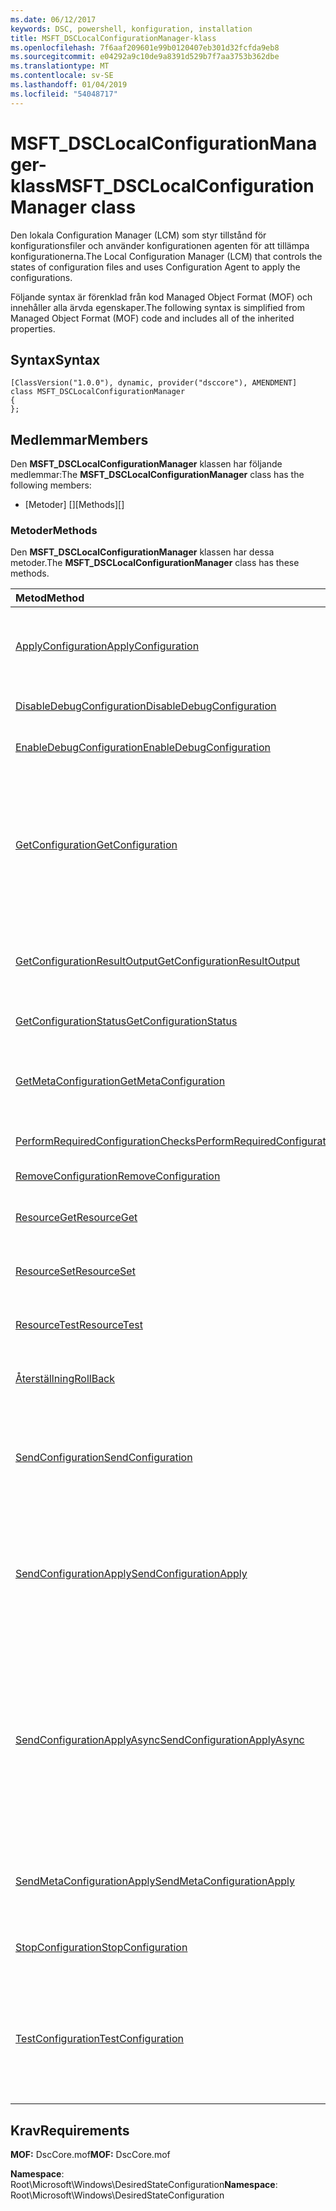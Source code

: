 ```yaml
---
ms.date: 06/12/2017
keywords: DSC, powershell, konfiguration, installation
title: MSFT_DSCLocalConfigurationManager-klass
ms.openlocfilehash: 7f6aaf209601e99b0120407eb301d32fcfda9eb8
ms.sourcegitcommit: e04292a9c10de9a8391d529b7f7aa3753b362dbe
ms.translationtype: MT
ms.contentlocale: sv-SE
ms.lasthandoff: 01/04/2019
ms.locfileid: "54048717"
---
```

# <a name="msftdsclocalconfigurationmanager-class"></a><span data-ttu-id="2f848-103">MSFT_DSCLocalConfigurationManager-klass</span><span class="sxs-lookup"><span data-stu-id="2f848-103">MSFT_DSCLocalConfigurationManager class</span></span>

<span data-ttu-id="2f848-104">Den lokala Configuration Manager (LCM) som styr tillstånd för konfigurationsfiler och använder konfigurationen agenten för att tillämpa konfigurationerna.</span><span class="sxs-lookup"><span data-stu-id="2f848-104">The Local Configuration Manager (LCM) that controls the states of configuration files and uses Configuration Agent to apply the configurations.</span></span>

<span data-ttu-id="2f848-105">Följande syntax är förenklad från kod Managed Object Format (MOF) och innehåller alla ärvda egenskaper.</span><span class="sxs-lookup"><span data-stu-id="2f848-105">The following syntax is simplified from Managed Object Format (MOF) code and includes all of the inherited properties.</span></span>

## <a name="syntax"></a><span data-ttu-id="2f848-106">Syntax</span><span class="sxs-lookup"><span data-stu-id="2f848-106">Syntax</span></span>

```
[ClassVersion("1.0.0"), dynamic, provider("dsccore"), AMENDMENT]
class MSFT_DSCLocalConfigurationManager
{
};
```

## <a name="members"></a><span data-ttu-id="2f848-107">Medlemmar</span><span class="sxs-lookup"><span data-stu-id="2f848-107">Members</span></span>

<span data-ttu-id="2f848-108">Den **MSFT_DSCLocalConfigurationManager** klassen har följande medlemmar:</span><span class="sxs-lookup"><span data-stu-id="2f848-108">The **MSFT_DSCLocalConfigurationManager** class has the following members:</span></span>

- <span data-ttu-id="2f848-109">[Metoder] []</span><span class="sxs-lookup"><span data-stu-id="2f848-109">[Methods][]</span></span>

### <a name="methods"></a><span data-ttu-id="2f848-110">Metoder</span><span class="sxs-lookup"><span data-stu-id="2f848-110">Methods</span></span>

<span data-ttu-id="2f848-111">Den **MSFT_DSCLocalConfigurationManager** klassen har dessa metoder.</span><span class="sxs-lookup"><span data-stu-id="2f848-111">The **MSFT_DSCLocalConfigurationManager** class has these methods.</span></span>

|<span data-ttu-id="2f848-112">Metod</span><span class="sxs-lookup"><span data-stu-id="2f848-112">Method</span></span> |<span data-ttu-id="2f848-113">Beskrivning</span><span class="sxs-lookup"><span data-stu-id="2f848-113">Description</span></span> |
|:--- |:---|
| [<span data-ttu-id="2f848-114">ApplyConfiguration</span><span class="sxs-lookup"><span data-stu-id="2f848-114">ApplyConfiguration</span></span>](msft-dsclocalconfigurationmanager-applyconfiguration.md)| <span data-ttu-id="2f848-115">Använder Configuration-agenten för att tillämpa konfigurationen som väntar.</span><span class="sxs-lookup"><span data-stu-id="2f848-115">Uses the Configuration Agent to apply the configuration that is pending.</span></span>|
| [<span data-ttu-id="2f848-116">DisableDebugConfiguration</span><span class="sxs-lookup"><span data-stu-id="2f848-116">DisableDebugConfiguration</span></span>](msft-dsclocalconfigurationmanager-disabledebugconfiguration.md)| <span data-ttu-id="2f848-117">Inaktiverar felsökning av DSC-resurs.</span><span class="sxs-lookup"><span data-stu-id="2f848-117">Disables DSC resource debugging.</span></span>|
| [<span data-ttu-id="2f848-118">EnableDebugConfiguration</span><span class="sxs-lookup"><span data-stu-id="2f848-118">EnableDebugConfiguration</span></span>](msft-dsclocalconfigurationmanager-enabledebugconfiguration.md)| <span data-ttu-id="2f848-119">Aktiverar felsökning av DSC-resurs.</span><span class="sxs-lookup"><span data-stu-id="2f848-119">Enables DSC resource debugging.</span></span>|
| [<span data-ttu-id="2f848-120">GetConfiguration</span><span class="sxs-lookup"><span data-stu-id="2f848-120">GetConfiguration</span></span>](msft-dsclocalconfigurationmanager-getconfiguration.md)| <span data-ttu-id="2f848-121">Skickar konfigurationsdokumentet till hanterad nod och använder den **hämta** metod för Configuration agenten att tillämpa konfigurationen.</span><span class="sxs-lookup"><span data-stu-id="2f848-121">Sends the configuration document to the managed node and uses the **Get** method of the Configuration Agent to apply the configuration.</span></span>|
| [<span data-ttu-id="2f848-122">GetConfigurationResultOutput</span><span class="sxs-lookup"><span data-stu-id="2f848-122">GetConfigurationResultOutput</span></span>](msft-dsclocalconfigurationmanager-getconfigurationresultoutput.md)| <span data-ttu-id="2f848-123">Hämtar Configuration-agenten utdata som är relaterade till ett specifikt jobb.</span><span class="sxs-lookup"><span data-stu-id="2f848-123">Gets the Configuration Agent output relating to a specific job.</span></span>|
| [<span data-ttu-id="2f848-124">GetConfigurationStatus</span><span class="sxs-lookup"><span data-stu-id="2f848-124">GetConfigurationStatus</span></span>](msft-dsclocalconfigurationmanager-getconfigurationstatus.md)| <span data-ttu-id="2f848-125">Hämta statushistorik konfiguration.</span><span class="sxs-lookup"><span data-stu-id="2f848-125">Get the configuration status history.</span></span>|
| [<span data-ttu-id="2f848-126">GetMetaConfiguration</span><span class="sxs-lookup"><span data-stu-id="2f848-126">GetMetaConfiguration</span></span>](msft-dsclocalconfigurationmanager-getmetaconfiguration.md)| <span data-ttu-id="2f848-127">Hämtar LCM-inställningar som används för att kontrollera konfigurationen Agent.</span><span class="sxs-lookup"><span data-stu-id="2f848-127">Gets the LCM settings that are used to control Configuration Agent.</span></span>|
| [<span data-ttu-id="2f848-128">PerformRequiredConfigurationChecks</span><span class="sxs-lookup"><span data-stu-id="2f848-128">PerformRequiredConfigurationChecks</span></span>](msft-dsclocalconfigurationmanager-performrequiredconfigurationchecks.md)| <span data-ttu-id="2f848-129">Startar en konsekvenskontroll.</span><span class="sxs-lookup"><span data-stu-id="2f848-129">Starts the consistency check.</span></span>|
| [<span data-ttu-id="2f848-130">RemoveConfiguration</span><span class="sxs-lookup"><span data-stu-id="2f848-130">RemoveConfiguration</span></span>](msft-dsclocalconfigurationmanager-removeconfiguration.md)| <span data-ttu-id="2f848-131">Tar bort filerna.</span><span class="sxs-lookup"><span data-stu-id="2f848-131">Removes the configuration files.</span></span>|
| [<span data-ttu-id="2f848-132">ResourceGet</span><span class="sxs-lookup"><span data-stu-id="2f848-132">ResourceGet</span></span>](msft-dsclocalconfigurationmanager-resourceget.md)| <span data-ttu-id="2f848-133">Direkt anropar den **hämta** -metoden för en DSC-resurs.</span><span class="sxs-lookup"><span data-stu-id="2f848-133">Directly calls the **Get** method of a DSC resource.</span></span>|
| [<span data-ttu-id="2f848-134">ResourceSet</span><span class="sxs-lookup"><span data-stu-id="2f848-134">ResourceSet</span></span>](msft-dsclocalconfigurationmanager-resourceset.md)| <span data-ttu-id="2f848-135">Direkt anropar den **ange** -metoden för en DSC-resurs.</span><span class="sxs-lookup"><span data-stu-id="2f848-135">Directly calls the **Set** method of a DSC resource.</span></span>|
| [<span data-ttu-id="2f848-136">ResourceTest</span><span class="sxs-lookup"><span data-stu-id="2f848-136">ResourceTest</span></span>](msft-dsclocalconfigurationmanager-resourcetest.md)| <span data-ttu-id="2f848-137">Direkt anropar den **Test** -metoden för en DSC-resurs.</span><span class="sxs-lookup"><span data-stu-id="2f848-137">Directly calls the **Test** method of a DSC resource.</span></span>|
| [<span data-ttu-id="2f848-138">Återställning</span><span class="sxs-lookup"><span data-stu-id="2f848-138">RollBack</span></span>](msft-dsclocalconfigurationmanager-rollback.md)| <span data-ttu-id="2f848-139">Samlar in tillbaka till en tidigare konfiguration.</span><span class="sxs-lookup"><span data-stu-id="2f848-139">Rolls back to a previous configuration.</span></span>|
| [<span data-ttu-id="2f848-140">SendConfiguration</span><span class="sxs-lookup"><span data-stu-id="2f848-140">SendConfiguration</span></span>](msft-dsclocalconfigurationmanager-sendconfiguration.md)| <span data-ttu-id="2f848-141">Skickar konfigurationsdokumentet till hanterad nod och sparar den som en väntande ändring.</span><span class="sxs-lookup"><span data-stu-id="2f848-141">Sends the configuration document to the managed node and saves it as a pending change.</span></span>|
| [<span data-ttu-id="2f848-142">SendConfigurationApply</span><span class="sxs-lookup"><span data-stu-id="2f848-142">SendConfigurationApply</span></span>](msft-dsclocalconfigurationmanager-sendconfigurationapply.md)| <span data-ttu-id="2f848-143">Skickar konfigurationsdokumentet till hanterad nod och använder konfigurationen agenten för att tillämpa konfigurationen.</span><span class="sxs-lookup"><span data-stu-id="2f848-143">Sends the configuration document to the managed node and uses the Configuration Agent to apply the configuration.</span></span>|
| [<span data-ttu-id="2f848-144">SendConfigurationApplyAsync</span><span class="sxs-lookup"><span data-stu-id="2f848-144">SendConfigurationApplyAsync</span></span>](msft-dsclocalconfigurationmanager-sendconfigurationapplyasync.md)| <span data-ttu-id="2f848-145">Skicka konfigurationsdokumentet till hanterad nod och börja använda Configuration agenten för att tillämpa konfigurationen.</span><span class="sxs-lookup"><span data-stu-id="2f848-145">Send the configuration document to the managed node and start using the Configuration Agent to apply the configuration.</span></span> <span data-ttu-id="2f848-146">Använd GetConfigurationResultOutput för att hämta resultatet utdata.</span><span class="sxs-lookup"><span data-stu-id="2f848-146">Use GetConfigurationResultOutput to retrieve result output.</span></span>|
| [<span data-ttu-id="2f848-147">SendMetaConfigurationApply</span><span class="sxs-lookup"><span data-stu-id="2f848-147">SendMetaConfigurationApply</span></span>](msft-dsclocalconfigurationmanager-sendmetaconfigurationapply.md)| <span data-ttu-id="2f848-148">Anger LCM-inställningar som används för att styra agenten konfiguration.</span><span class="sxs-lookup"><span data-stu-id="2f848-148">Sets the LCM settings that are used to control the Configuration Agent.</span></span>|
| [<span data-ttu-id="2f848-149">StopConfiguration</span><span class="sxs-lookup"><span data-stu-id="2f848-149">StopConfiguration</span></span>](msft-dsclocalconfigurationmanager-stopconfiguration.md)| <span data-ttu-id="2f848-150">Stoppar konfigurationen som håller på att skapas.</span><span class="sxs-lookup"><span data-stu-id="2f848-150">Stops the configuration that is in progress.</span></span>|
| [<span data-ttu-id="2f848-151">TestConfiguration</span><span class="sxs-lookup"><span data-stu-id="2f848-151">TestConfiguration</span></span>](msft-dsclocalconfigurationmanager-testconfiguration.md)| <span data-ttu-id="2f848-152">Skickar konfigurationsdokumentet till hanterad nod och verifierar den aktuella konfigurationen mot dokumentet.</span><span class="sxs-lookup"><span data-stu-id="2f848-152">Sends the configuration document to the managed node and verifies the current configuration against the document.</span></span>|

## <a name="requirements"></a><span data-ttu-id="2f848-153">Krav</span><span class="sxs-lookup"><span data-stu-id="2f848-153">Requirements</span></span>

<span data-ttu-id="2f848-154">**MOF:** DscCore.mof</span><span class="sxs-lookup"><span data-stu-id="2f848-154">**MOF:** DscCore.mof</span></span>

<span data-ttu-id="2f848-155">**Namespace**: Root\Microsoft\Windows\DesiredStateConfiguration</span><span class="sxs-lookup"><span data-stu-id="2f848-155">**Namespace**: Root\Microsoft\Windows\DesiredStateConfiguration</span></span>
